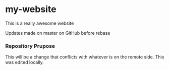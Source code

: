 # my-website

This is a really awesome website

Updates made on master on GitHub before rebase

### Repository Prupose

This will be a change that conflicts
with whatever is on the remote side.
This was edited locally.
